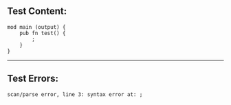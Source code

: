 
Test Content: 
-------------------------
```
mod main (output) {
    pub fn test() {
        ;
    }
}
```
------------------------

Test Errors:
-------------------------
```
scan/parse error, line 3: syntax error at: ;
```
